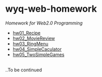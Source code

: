 # wyq-web-homework
*Homework for Web2.0 Programming*
<br>
* [hw01_Recipe](hw01Recipe)
* [hw02_MovieReview](hw02MovieReview)
* [hw03_RingMenu](hw03RingMenu)
* [hw04_SimpleCaculator](hw04SimpleCaculator)
* [hw05_TwoSimpleGames](hw05_TwoSimpleGames)
<br>
..To be continued
